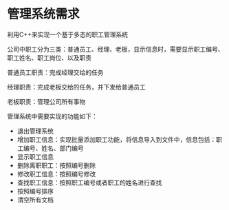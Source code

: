 # 管理系统需求

利用C++来实现一个基于多态的职工管理系统

公司中职工分为三类：普通员工、经理、老板，显示信息时，需要显示职工编号、职工姓名、职工岗位、以及职责

普通员工职责：完成经理交给的任务

经理职责：完成老板交给的任务，并下发给普通员工

老板职责：管理公司所有事物



管理系统中需要实现的功能如下：

* 退出管理系统
* 增加职工信息：实现批量添加职工功能，将信息导入到文件中，信息包括：职工编号、姓名、部门编号
* 显示职工信息
* 删除离职职工：按照编号删除
* 修改职工信息：按照编号修改
* 查找职工信息：按照职工编号或者职工的姓名进行查找
* 按照编号排序
* 清空所有文档